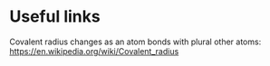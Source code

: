 # Useful links

Covalent radius changes as an atom bonds with plural other atoms:
https://en.wikipedia.org/wiki/Covalent_radius